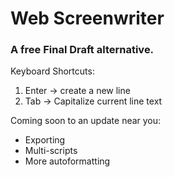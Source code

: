 # Web Screenwriter
### A free Final Draft alternative. 

Keyboard Shortcuts: 
1. Enter -> create a new line
2. Tab -> Capitalize current line text

Coming soon to an update near you:
- Exporting
- Multi-scripts
- More autoformatting

